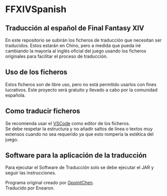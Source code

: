# FFXIVSpanish
## Traducción al español de Final Fantasy XIV
En este repositorio se subirán los ficheros de traducción que necesitan ser traducidos. Estos estarán en Chino, pero a medida que pueda iré cambiando la mayoría al inglés oficial del juego usando los ficheros originales para facilitar el proceso de traducción.

## Uso de los ficheros
Estos ficheros son de libre uso, pero no está permitido usarlos con fines lucrativos. Este proyecto será gratuito y llevado a cabo por la comunidad española.

## Como traducir ficheros
Se recomienda usar el [VSCode](https://code.visualstudio.com/) como editor de los ficheros.<br/>
Se debe respetar la estructura y no añadir saltos de línea o textos muy extensos cuando no sea requerido ya que esto rompería la estética del juego.

## Software para la aplicación de la traducción
Para ejecutar el Software de Traducción solo se debe ejecutar el JAR y seguir las instrucciones.

Programa original creado por [GpointChen](https://github.com/GpointChen/FFXIVChnTextPatch-GP).<br/>
Traducido por Enearon.
